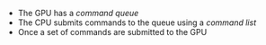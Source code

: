 - The GPU has a *command queue*
- The CPU submits commands to the queue using a *command list*
- Once a set of commands are submitted to the GPU 